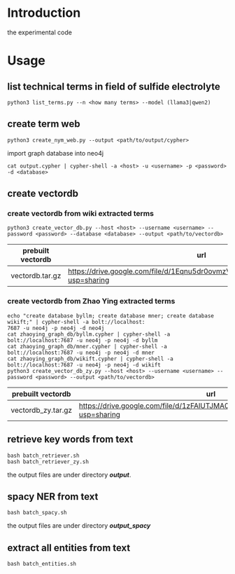 # Introduction

the experimental code

# Usage

## list technical terms in field of sulfide electrolyte

```shell
python3 list_terms.py --n <how many terms> --model (llama3|qwen2)
```

## create term web

```shell
python3 create_nym_web.py --output <path/to/output/cypher>
```

import graph database into neo4j

```shell
cat output.cypher | cypher-shell -a <host> -u <username> -p <password> -d <database>
```

## create vectordb

### create vectordb from wiki extracted terms

```shell
python3 create_vector_db.py --host <host> --username <username> --password <password> --database <database> --output <path/to/vectordb>
```

| prebuilt vectordb | url |
|-------------------|-----|
| vectordb.tar.gz   | https://drive.google.com/file/d/1Eqnu5dr0ovmzVSdLzsu7hM6AcPAJY34_/view?usp=sharing |

### create vectordb from Zhao Ying extracted terms

```shell
echo "create database byllm; create database mner; create database wikift;" | cypher-shell -a bolt://localhost:
7687 -u neo4j -p neo4j -d neo4j
cat zhaoying_graph_db/byllm.cypher | cypher-shell -a bolt://localhost:7687 -u neo4j -p neo4j -d byllm
cat zhaoying_graph_db/mner.cypher | cypher-shell -a bolt://localhost:7687 -u neo4j -p neo4j -d mner
cat zhaoying_graph_db/wikift.cypher | cypher-shell -a bolt://localhost:7687 -u neo4j -p neo4j -d wikift
python3 create_vector_db_zy.py --host <host> --username <username> --password <password> --output <path/to/vectordb>
```

| prebuilt vectordb | url |
|-------------------|-----|
| vectordb_zy.tar.gz | https://drive.google.com/file/d/1zFAlUTJMA0KadEy9l6psCKOARGBk6yKl/view?usp=sharing |

## retrieve key words from text

```shell
bash batch_retriever.sh
bash batch_retriever_zy.sh
```

the output files are under directory ***output***.

## spacy NER from text

```shell
bash batch_spacy.sh
```

the output files are under directory ***output_spacy***

## extract all entities from text

```shell
bash batch_entities.sh
```
